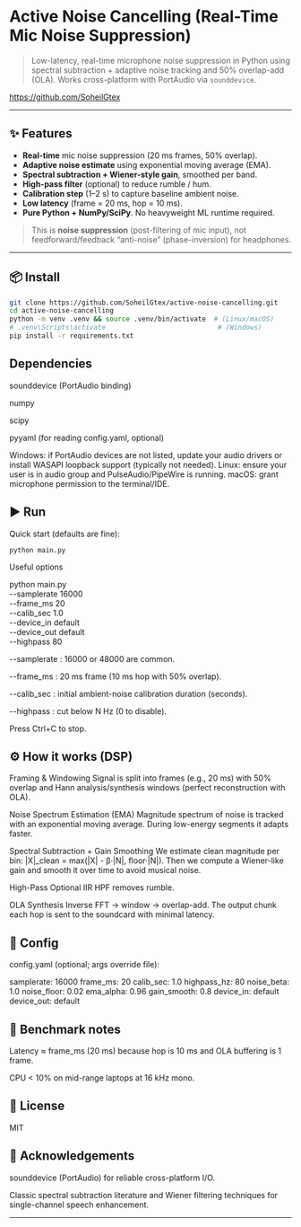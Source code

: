 # Active Noise Cancelling (Real-Time Mic Noise Suppression)

> Low-latency, real-time microphone noise suppression in Python using spectral subtraction + adaptive noise tracking and 50% overlap-add (OLA). Works cross-platform with PortAudio via `sounddevice`.

https://github.com/SoheilGtex

---

## ✨ Features

- **Real-time** mic noise suppression (20 ms frames, 50% overlap).
- **Adaptive noise estimate** using exponential moving average (EMA).
- **Spectral subtraction + Wiener-style gain**, smoothed per band.
- **High-pass filter** (optional) to reduce rumble / hum.
- **Calibration step** (1–2 s) to capture baseline ambient noise.
- **Low latency** (frame = 20 ms, hop = 10 ms).
- **Pure Python + NumPy/SciPy**. No heavyweight ML runtime required.

> This is **noise suppression** (post-filtering of mic input), not feedforward/feedback “anti-noise” (phase-inversion) for headphones.

---

## 📦 Install

```bash
git clone https://github.com/SoheilGtex/active-noise-cancelling.git
cd active-noise-cancelling
python -m venv .venv && source .venv/bin/activate  # (Linux/macOS)
# .venv\Scripts\activate                            # (Windows)
pip install -r requirements.txt
```
## Dependencies

sounddevice (PortAudio binding)

numpy

scipy

pyyaml (for reading config.yaml, optional)

Windows: if PortAudio devices are not listed, update your audio drivers or install WASAPI loopback support (typically not needed).
Linux: ensure your user is in audio group and PulseAudio/PipeWire is running.
macOS: grant microphone permission to the terminal/IDE.

##  ▶️ Run

Quick start (defaults are fine):

```python main.py```


Useful options

python main.py \
  --samplerate 16000 \
  --frame_ms 20 \
  --calib_sec 1.0 \
  --device_in default \
  --device_out default \
  --highpass 80


--samplerate : 16000 or 48000 are common.

--frame_ms : 20 ms frame (10 ms hop with 50% overlap).

--calib_sec : initial ambient-noise calibration duration (seconds).

--highpass : cut below N Hz (0 to disable).

Press Ctrl+C to stop.

## ⚙️ How it works (DSP)

Framing & Windowing
Signal is split into frames (e.g., 20 ms) with 50% overlap and Hann analysis/synthesis windows (perfect reconstruction with OLA).

Noise Spectrum Estimation (EMA)
Magnitude spectrum of noise is tracked with an exponential moving average. During low-energy segments it adapts faster.

Spectral Subtraction + Gain Smoothing
We estimate clean magnitude per bin: |X|_clean = max(|X| - β·|N|, floor·|N|).
Then we compute a Wiener-like gain and smooth it over time to avoid musical noise.

High-Pass
Optional IIR HPF removes rumble.

OLA Synthesis
Inverse FFT → window → overlap-add. The output chunk each hop is sent to the soundcard with minimal latency.

## 📁 Config

config.yaml (optional; args override file):

samplerate: 16000
frame_ms: 20
calib_sec: 1.0
highpass_hz: 80
noise_beta: 1.0
noise_floor: 0.02
ema_alpha: 0.96
gain_smooth: 0.8
device_in: default
device_out: default

## 🧪 Benchmark notes

Latency ≈ frame_ms (20 ms) because hop is 10 ms and OLA buffering is 1 frame.

CPU < 10% on mid-range laptops at 16 kHz mono.

## 📜 License

MIT

## 🙌 Acknowledgements

sounddevice (PortAudio) for reliable cross-platform I/O.

Classic spectral subtraction literature and Wiener filtering techniques for single-channel speech enhancement.


---
